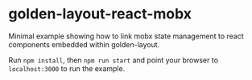 # golden-layout-react-mobx
Minimal example showing how to link mobx state management to react components embedded within golden-layout.

Run `npm install`, then `npm run start` and point your browser to `localhost:3000` to run the example.